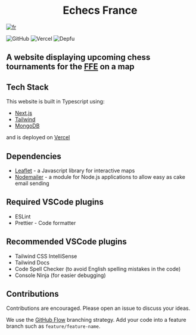 <h1 style="text-align: center">Echecs France</h1>

[![fr](https://img.shields.io/badge/lang-fr-blue.svg?style=for-the-badge)](https://github.com/TheRealOwenRees/echecsfrance/blob/main/README-fr.md)

![GitHub](https://img.shields.io/github/license/therealowenrees/echecsfrance?style=for-the-badge)
![Vercel](https://vercelbadge.vercel.app/api/therealowenrees/echecsfrance?style=for-the-badge)
![Depfu](https://img.shields.io/depfu/dependencies/github/TheRealOwenRees/echecsfrance?style=for-the-badge)

## A website displaying upcoming chess tournaments for the [FFE](http://www.echecs.asso.fr/) on a map

## Tech Stack

This website is built in Typescript using:

- [Next.js](https://nextjs.org/)
- [Tailwind](https://tailwindcss.com/)
- [MongoDB](https://www.mongodb.com/)

and is deployed on [Vercel](https://vercel.com/)

## Dependencies

- [Leaflet](https://leafletjs.com/) - a Javascript library for interactive maps
- [Nodemailer](https://nodemailer.com/) - a module for Node.js applications to allow easy as cake email sending

## Required VSCode plugins

- ESLint
- Prettier - Code formatter

## Recommended VSCode plugins

- Tailwind CSS IntelliSense
- Tailwind Docs
- Code Spell Checker (to avoid English spelling mistakes in the code)
- Console Ninja (for easier debugging)

## Contributions

Contributions are encouraged. Please open an issue to discuss your ideas.

We use the [GitHub Flow](https://www.gitkraken.com/learn/git/best-practices/git-branch-strategy#github-flow-considerations) branching strategy. Add your code into a feature branch such as `feature/feature-name`. 
